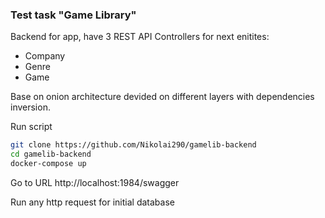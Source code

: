 ### Test task "Game Library"

Backend for app, have 3 REST API Controllers for next enitites:

- Company
- Genre
- Game

Base on onion architecture devided on different layers with dependencies inversion.

Run script

```Bash
git clone https://github.com/Nikolai290/gamelib-backend
cd gamelib-backend
docker-compose up
```

Go to URL http://localhost:1984/swagger

Run any http request for initial database